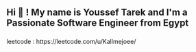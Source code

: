 <h2 align="left">Hi 👋 ! My name is Youssef Tarek and I'm a Passionate Software Engineer from Egypt</h2>

###


<div> leetcode : https://leetcode.com/u/Kallmejoee/ </div>


